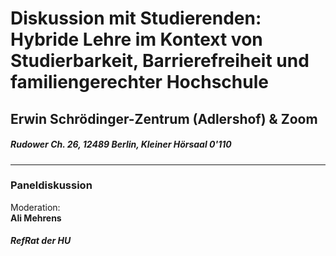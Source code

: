# Diskussion mit Studierenden: Hybride Lehre im Kontext von Studierbarkeit, Barrierefreiheit und familiengerechter Hochschule  
## Erwin Schrödinger-Zentrum (Adlershof) & Zoom 
##### Rudower Ch. 26, 12489 Berlin, Kleiner Hörsaal 0'110 
--- 
### Paneldiskussion 
Moderation: \
**Ali Mehrens**  
##### RefRat der HU 